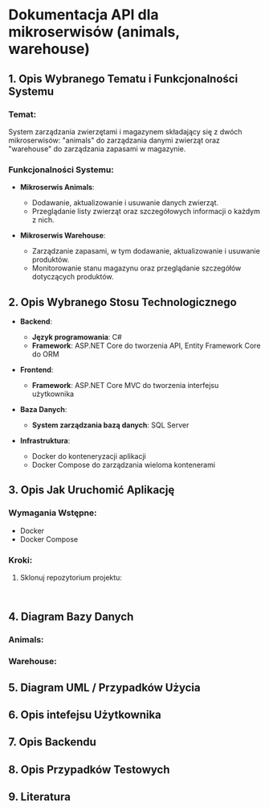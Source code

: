 # Dokumentacja API dla mikroserwisów (animals, warehouse)

## 1. Opis Wybranego Tematu i Funkcjonalności Systemu

### Temat:
System zarządzania zwierzętami i magazynem składający się z dwóch mikroserwisów: "animals" do zarządzania danymi zwierząt oraz "warehouse" do zarządzania zapasami w magazynie.

### Funkcjonalności Systemu:
- **Mikroserwis Animals**:
    - Dodawanie, aktualizowanie i usuwanie danych zwierząt.
    - Przeglądanie listy zwierząt oraz szczegółowych informacji o każdym z nich.

- **Mikroserwis Warehouse**:
    - Zarządzanie zapasami, w tym dodawanie, aktualizowanie i usuwanie produktów.
    - Monitorowanie stanu magazynu oraz przeglądanie szczegółów dotyczących produktów.

## 2. Opis Wybranego Stosu Technologicznego

- **Backend**:
    - **Język programowania**: C#
    - **Framework**: ASP.NET Core do tworzenia API, Entity Framework Core do ORM

- **Frontend**:
    - **Framework**: ASP.NET Core MVC do tworzenia interfejsu użytkownika

- **Baza Danych**:
    - **System zarządzania bazą danych**: SQL Server

- **Infrastruktura**:
    - Docker do konteneryzacji aplikacji
    - Docker Compose do zarządzania wieloma kontenerami

## 3. Opis Jak Uruchomić Aplikację

### Wymagania Wstępne:
- Docker
- Docker Compose

### Kroki:
1. Sklonuj repozytorium projektu:
   ```bash



## 4. Diagram Bazy Danych

### Animals:


### Warehouse:


## 5. Diagram UML / Przypadków Użycia


## 6. Opis intefejsu Użytkownika


## 7. Opis Backendu



## 8. Opis Przypadków Testowych



## 9. Literatura
